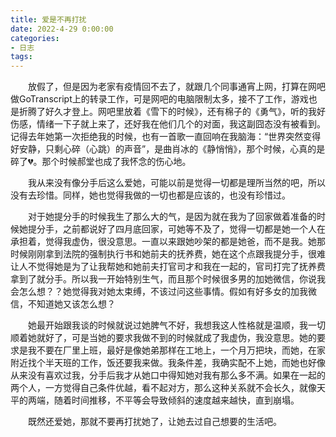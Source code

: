 ```yaml
---
title: 爱是不再打扰
date: 2022-4-29 0:00:00
categories:
- 日志
tags:
---
```


&emsp;&emsp;放假了，但是因为老家有疫情回不去了，就跟几个同事通宵上网，打算在网吧做GoTranscript上的转录工作，可是网吧的电脑限制太多，接不了工作，游戏也是折腾了好久才登上。网吧里放着《雪下的时候》，还有棉子的《勇气》，听的我好伤感，情绪一下子就上来了，还好我在他们几个的对面，我这副囧态没有被看到。记得去年她第一次拒绝我的时候，也有一首歌一直回响在我脑海：“世界突然变得好安静，只剩心碎（心跳）的声音”，是曲肖冰的《静悄悄》，那个时候，心真的是碎了💔。那个时候郝堂也成了我怀念的伤心地。

&emsp;&emsp;我从来没有像分手后这么爱她，可能以前是觉得一切都是理所当然的吧，所以没有去珍惜。同样，她也觉得我做的一切也都是应该的，也没有珍惜过。

&emsp;&emsp;对于她提分手的时候我生了那么大的气，是因为就在我为了回家做着准备的时候她提分手，之前都说好了四月底回家，可她等不及了，觉得一切都是她一个人在承担着，觉得我虚伪，很没意思。一直以来跟她吵架的都是她爸，而不是我。她那时候刚刚拿到法院的强制执行书和她前夫的抚养费，她在这个点跟我提分手，很难让人不觉得她是为了让我帮她和她前夫打官司才和我在一起的，官司打完了抚养费拿到了就分手。所以我一开始特别生气，而且那个时候很多男的加她微信，你说我会怎么想？？她觉得我对她太束缚，不该过问这些事情。假如有好多女的加我微信，不知道她又该怎么想？

&emsp;&emsp;她最开始跟我谈的时候就说过她脾气不好，我想我这人性格就是温顺，我一切顺着她就好了，可是当她的要求我做不到的时候就成了我虚伪，我没意思。她的要求是我不要在厂里上班，最好是像她弟那样在工地上，一个月万把块，而她，在家附近找个半天班的工作，饭还要我来做。我条件差，我确实配不上她，而她也好像从来没有喜欢过我，分手后我才从她口中得知她对我有那么多不满。如果在一起的两个人，一方觉得自己条件优越，看不起对方，那么这种关系就不会长久，就像天平的两端，随着时间推移，不平等会导致倾斜的速度越来越快，直到崩塌。

&emsp;&emsp;既然还爱她，那就不要再打扰她了，让她去过自己想要的生活吧。

